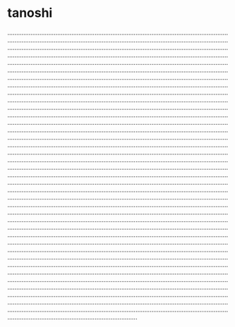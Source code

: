 # tanoshi
.................................................................................................................................................................................................................................................................................................................................................................................................................................................................................................................................................................................................................................................................................................................................................................................................................................................................................................................................................................................................................................................................................................................................................................................................................................................................................................................................................................................................................................................................................................................................................................................................................................................................................................................................................................................................................................................................................................................................................................................................................................................................................................................................................................................................................................................................................................................................................................................................................................................................................................................................................................................................................................................................................................................................................................................................................................................................................................................................................................................................................................................................................................................................................................................................................................................................................................................................................................................................................................................................................................................................................................................................................................................................................................................................................................................................................................................................................................................................................................................................................................................................................................................................................................................................................................................................................................................................................................................................................................................................................................................................................................................................................................................................................................................................................................................................................................................................................................................................................................................